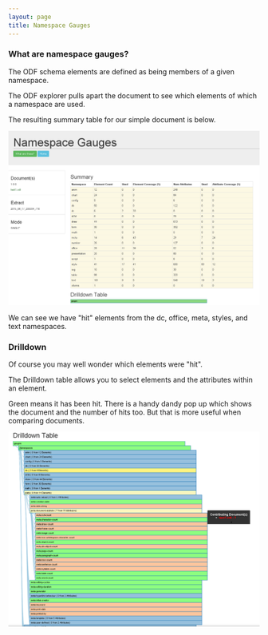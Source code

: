 ```yaml
---
layout: page
title: Namespace Gauges
---
```

### What are namespace gauges?

The ODF schema elements are defined as being members of a given namespace.

The ODF explorer pulls apart the document to see which elements of which a namespace are used.

The resulting summary table for our simple document is below.


![opening](images/test1DocNSSummary.png)

We can see we have "hit" elements from the dc, office, meta, styles, and text namespaces.

### Drilldown

Of course you may well wonder which elements were "hit".

The Drilldown table allows you to select elements and the attributes within an element.

Green means it has been hit.
There is a handy dandy pop up which shows the document and the number of hits too. But that is more useful when comparing documents.

![opening](images/test1DocNSDrilldown.png)

